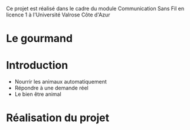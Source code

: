 Ce projet est réalisé dans le cadre du module Communication Sans Fil en licence 1 à l'Université Valrose Côte d'Azur
# Le gourmand

# Introduction 
- Nourrir les animaux automatiquement
- Répondre à une demande réel
- Le bien être animal

# Réalisation du projet 

